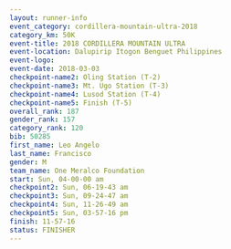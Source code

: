 ```yaml
---
layout: runner-info 
event_category: cordillera-mountain-ultra-2018 
category_km: 50K 
event-title: 2018 CORDILLERA MOUNTAIN ULTRA 
event-location: Dalupirip Itogon Benguet Philippines 
event-logo: 
event-date: 2018-03-03 
checkpoint-name2: Oling Station (T-2) 
checkpoint-name3: Mt. Ugo Station (T-3) 
checkpoint-name4: Lusod Station (T-4) 
checkpoint-name5: Finish (T-5) 
overall_rank: 187
gender_rank: 157
category_rank: 120
bib: 50285
first_name: Leo Angelo
last_name: Francisco
gender: M
team_name: One Meralco Foundation
start: Sun, 04-00-00 am
checkpoint2: Sun, 06-19-43 am
checkpoint3: Sun, 09-24-47 am
checkpoint4: Sun, 11-26-49 am
checkpoint5: Sun, 03-57-16 pm
finish: 11-57-16
status: FINISHER
---
```

